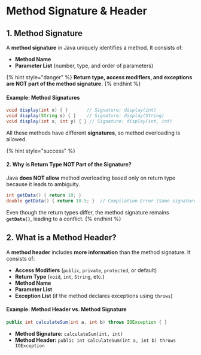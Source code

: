 # Method Signature & Header

## **1. Method Signature**

A **method signature** in Java uniquely identifies a method. It consists of:

* **Method Name**
* **Parameter List** (number, type, and order of parameters)

{% hint style="danger" %}
**Return type, access modifiers, and exceptions are NOT part of the method signature.**
{% endhint %}

#### **Example: Method Signatures**

```java
void display(int x) { }       // Signature: display(int)
void display(String s) { }    // Signature: display(String)
void display(int x, int y) { } // Signature: display(int, int)
```

All these methods have different **signatures**, so method overloading is allowed.

{% hint style="success" %}
#### **2. Why is Return Type NOT Part of the Signature?**

Java **does NOT allow** method overloading based only on return type because it leads to ambiguity.

```java
int getData() { return 10; }
double getData() { return 10.5; }  // Compilation Error (Same signature: `getData()`)
```

Even though the return types differ, the method signature remains **`getData()`**, leading to a conflict.
{% endhint %}

## **2. What is a Method Header?**

A **method header** includes **more information** than the method signature. It consists of:

* **Access Modifiers** (`public`, `private`, `protected`, or default)
* **Return Type** (`void`, `int`, `String`, etc.)
* **Method Name**
* **Parameter List**
* **Exception List** (if the method declares exceptions using `throws`)

#### **Example: Method Header vs. Method Signature**

```java
public int calculateSum(int a, int b) throws IOException { }
```

* **Method Signature:** `calculateSum(int, int)`
* **Method Header:** `public int calculateSum(int a, int b) throws IOException`
